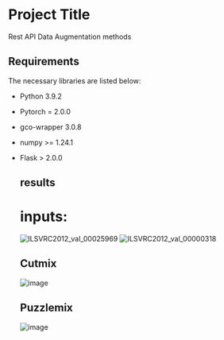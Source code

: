
# Project Title

Rest API Data Augmentation methods

## Requirements

The necessary libraries are listed below:
                                                                  
- Python 3.9.2
- Pytorch = 2.0.0
- gco-wrapper 3.0.8
- numpy >= 1.24.1 
- Flask > 2.0.0                              
  ## results
  # inputs:
  ![ILSVRC2012_val_00025969](https://github.com/MoZfi/AI-API4/assets/90579402/5ff0148a-9b6b-441e-9aed-49c9f3437fb8)
  ![ILSVRC2012_val_00000318](https://github.com/MoZfi/AI-API4/assets/90579402/32a441fa-b918-40c7-a26b-578e83861132)

  ## Cutmix
  ![image](https://github.com/MoZfi/AI-API4/assets/90579402/fe0607f7-881e-4523-88a4-6ab09cc398cd)

  ## Puzzlemix
  ![image](https://github.com/MoZfi/AI-API4/assets/90579402/2ff8ee93-9536-482f-85b3-ac860b466e96)

